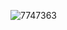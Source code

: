 
![7747363](https://github.com/hauntersgd/cs440/assets/159828937/03a154f2-75b4-4a38-b6e4-50815259d7df)
